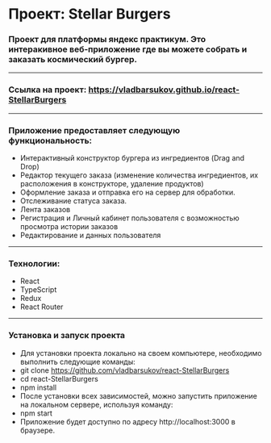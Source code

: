 # Проект: Stellar Burgers
### Проект для платформы яндекс практикум. Это интеракивное веб-приложение где вы можете собрать и заказать космический бургер.
---
### Ссылка на проект: https://vladbarsukov.github.io/react-StellarBurgers
---
### Приложение предоставляет следующую функциональность:
* Интерактивный конструктор бургера из ингредиентов (Drag and Drop)
* Редактор текущего заказа (изменение количества ингредиентов, их расположения в конструкторе, удаление продуктов)
* Оформление заказа и отправка его на сервер для обработки.
* Отслеживание статуса заказа.
* Лента заказов
* Регистрация и Личный кабинет пользователя с возможностью просмотра истории заказов
* Редактирование и данных пользователя
---
### Технологии: 
* React
* TypeScript
* Redux
* React Router
---
### Установка и запуск проекта
* Для установки проекта локально на своем компьютере, необходимо выполнить следующие команды:  
* git clone https://github.com/vladbarsukov/react-StellarBurgers  
* cd react-StellarBurgers  
* npm install  
* После установки всех зависимостей, можно запустить приложение на локальном сервере, используя команду:  
* npm start  
* Приложение будет доступно по адресу http://localhost:3000 в браузере.  
